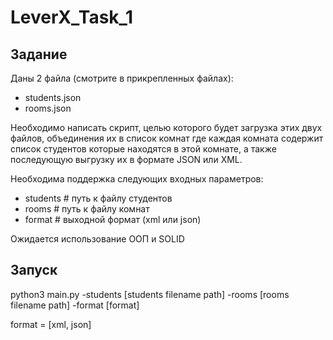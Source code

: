 # LeverX_Task_1
## Задание
Даны 2 файла (смотрите в прикрепленных файлах):
- students.json
- rooms.json

Необходимо написать скрипт, целью которого будет загрузка этих двух файлов, объединения их в список комнат где каждая комната содержит список студентов которые
находятся в этой комнате, а также последующую выгрузку их в формате JSON или XML. 

Необходима поддержка следующих входных параметров:
- students # путь к файлу студентов
- rooms # путь к файлу комнат
- format #  выходной формат (xml или json)

Ожидается использование ООП и SOLID
## Запуск
python3 main.py -students [students filename path] -rooms [rooms filename path] -format [format]

format = [xml, json]
